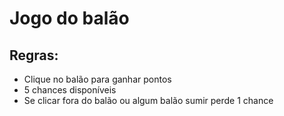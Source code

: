 # Jogo do balão

## Regras:
+ Clique no balão para ganhar pontos
+ 5 chances disponíveis
+ Se clicar fora do balão ou algum balão sumir perde 1 chance